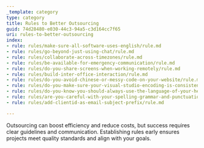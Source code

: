 ```yaml
---
_template: category
type: category
title: Rules to Better Outsourcing
guid: 74d28480-e030-44c3-94a5-c3d164cc7f65
uri: rules-to-better-outsourcing
index:
- rule: rules/make-sure-all-software-uses-english/rule.md
- rule: rules/go-beyond-just-using-chat/rule.md
- rule: rules/collaborate-across-timezones/rule.md
- rule: rules/be-available-for-emergency-communication/rule.md
- rule: rules/do-you-share-screens-when-working-remotely/rule.md
- rule: rules/build-inter-office-interaction/rule.md
- rule: rules/do-you-avoid-chinese-or-messy-code-on-your-website/rule.md
- rule: rules/do-you-make-sure-your-visual-studio-encoding-is-consistent/rule.md
- rule: rules/do-you-know-you-should-always-use-the-language-of-your-head-office-usually-english/rule.md
- rule: rules/are-you-careful-with-your-spelling-grammar-and-punctuation/rule.md
- rule: rules/add-clientid-as-email-subject-prefix/rule.md

---
```


Outsourcing can boost efficiency and reduce costs, but success requires clear guidelines and communication. Establishing rules early ensures projects meet quality standards and align with your goals.
